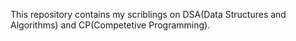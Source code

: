 This repository contains my scriblings on DSA(Data Structures and Algorithms) and CP(Competetive Programming).  

